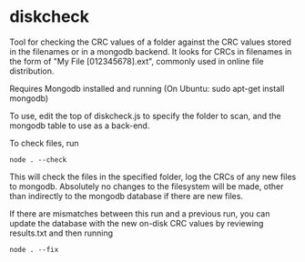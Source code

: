diskcheck
=========

Tool for checking the CRC values of a folder against the CRC values stored in the filenames or in a mongodb backend.  It looks for CRCs in filenames in the form of "My File [012345678].ext", commonly used in online file distribution.

Requires Mongodb installed and running (On Ubuntu: sudo apt-get install mongodb)

To use, edit the top of diskcheck.js to specify the folder to scan, and the mongodb table to use as a back-end.

To check files, run
```
node . --check
```
This will check the files in the specified folder, log the CRCs of any new files to mongodb.  Absolutely no changes to the filesystem will be made, other than indirectly to the mongodb database if there are new files.

If there are mismatches between this run and a previous run, you can update the database with the new on-disk CRC values by reviewing results.txt and then running
```
node . --fix
```
